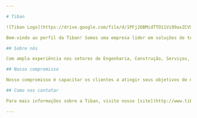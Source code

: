 ```yaml
---

# Tiban

![Tiban Logo](https://drive.google.com/file/d/1PFj2OBMidTTO11Vi99axZCVSgYaiXo5F/view?usp=sharing)

Bem-vindo ao perfil da Tiban! Somos uma empresa líder em soluções de tecnologia dedicada a potencializar o sucesso das empresas. Especializados em sistemas integrados e consultoria estratégica, focamos na otimização operacional e no crescimento sustentável dos negócios.

## Sobre nós

Com ampla experiência nos setores de Engenharia, Construção, Serviços, Fabricação, Montagem e Catering, nossa expertise em gestão empresarial impulsiona processos essenciais, como financeiro, compras, vendas, estoque e faturamento, por meio de tecnologia de ponta.

## Nosso compromisso

Nosso compromisso é capacitar os clientes a atingir seus objetivos de negócios, oferecendo inovação adaptada às exigências do mercado global em constante evolução.

## Como nos contatar

Para mais informações sobre a Tiban, visite nosso [site](http://www.tiban.com) ou entre em contato conosco pelo email sistema@tiban.com.br ou telefone (71) 99939-2809.

---
```

